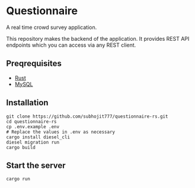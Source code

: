 # Questionnaire

A real time crowd survey application.

This repository makes the backend of the application. It provides REST API endpoints which you can access via any REST client.

## Preqrequisites

- [Rust](https://www.rust-lang.org/tools/install)
- [MySQL](https://dev.mysql.com/downloads/mysql)

## Installation

```
git clone https://github.com/subhojit777/questionnaire-rs.git
cd questionnaire-rs
cp .env.example .env
# Replace the values in .env as necessary
cargo install diesel_cli
diesel migration run
cargo build
```

## Start the server

```
cargo run
```
